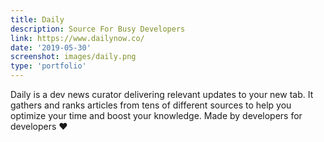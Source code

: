 ```yaml
---
title: Daily
description: Source For Busy Developers
link: https://www.dailynow.co/
date: '2019-05-30'
screenshot: images/daily.png
type: 'portfolio'
---
```


Daily is a dev news curator delivering relevant updates to your new tab.
It gathers and ranks articles from tens of different sources to help you optimize your time and boost your knowledge.
Made by developers for developers ❤️